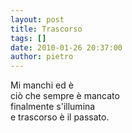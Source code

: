 ```yaml
---
layout: post
title: Trascorso
tags: []
date: 2010-01-26 20:37:00
author: pietro
---
```

Mi manchi ed è<br/>ciò che sempre è mancato<br/>finalmente s'illumina<br/>e trascorso è il passato.
